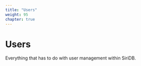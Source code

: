 ```yaml
---
title: "Users"
weight: 95
chapter: true
---
```


# Users

Everything that has to do with user management within SiriDB.
